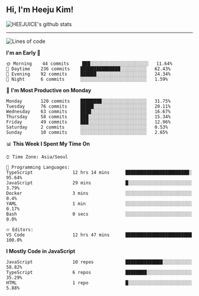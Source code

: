 ## Hi, I'm Heeju Kim!

![HEEJUICE's github stats](https://github-readme-stats.vercel.app/api?username=HEEJUICE&show_icons=true)

---
<!--START_SECTION:waka-->
![Lines of code](https://img.shields.io/badge/From%20Hello%20World%20I%27ve%20Written-20.7%20million%20lines%20of%20code-blue)

**I'm an Early 🐤** 

```text
🌞 Morning    44 commits     ███░░░░░░░░░░░░░░░░░░░░░░   11.64% 
🌆 Daytime    236 commits    ███████████████░░░░░░░░░░   62.43% 
🌃 Evening    92 commits     ██████░░░░░░░░░░░░░░░░░░░   24.34% 
🌙 Night      6 commits      ░░░░░░░░░░░░░░░░░░░░░░░░░   1.59%

```
📅 **I'm Most Productive on Monday** 

```text
Monday       120 commits    ████████░░░░░░░░░░░░░░░░░   31.75% 
Tuesday      76 commits     █████░░░░░░░░░░░░░░░░░░░░   20.11% 
Wednesday    63 commits     ████░░░░░░░░░░░░░░░░░░░░░   16.67% 
Thursday     58 commits     ███░░░░░░░░░░░░░░░░░░░░░░   15.34% 
Friday       49 commits     ███░░░░░░░░░░░░░░░░░░░░░░   12.96% 
Saturday     2 commits      ░░░░░░░░░░░░░░░░░░░░░░░░░   0.53% 
Sunday       10 commits     ░░░░░░░░░░░░░░░░░░░░░░░░░   2.65%

```


📊 **This Week I Spent My Time On** 

```text
⌚︎ Time Zone: Asia/Seoul

💬 Programming Languages: 
TypeScript               12 hrs 14 mins      ████████████████████████░   95.64% 
JavaScript               29 mins             █░░░░░░░░░░░░░░░░░░░░░░░░   3.79% 
Docker                   3 mins              ░░░░░░░░░░░░░░░░░░░░░░░░░   0.4% 
YAML                     1 min               ░░░░░░░░░░░░░░░░░░░░░░░░░   0.17% 
Bash                     0 secs              ░░░░░░░░░░░░░░░░░░░░░░░░░   0.0%

🔥 Editors: 
VS Code                  12 hrs 47 mins      █████████████████████████   100.0%

```

**I Mostly Code in JavaScript** 

```text
JavaScript               10 repos            ██████████████░░░░░░░░░░░   58.82% 
TypeScript               6 repos             ████████░░░░░░░░░░░░░░░░░   35.29% 
HTML                     1 repo              █░░░░░░░░░░░░░░░░░░░░░░░░   5.88%

```



<!--END_SECTION:waka-->
